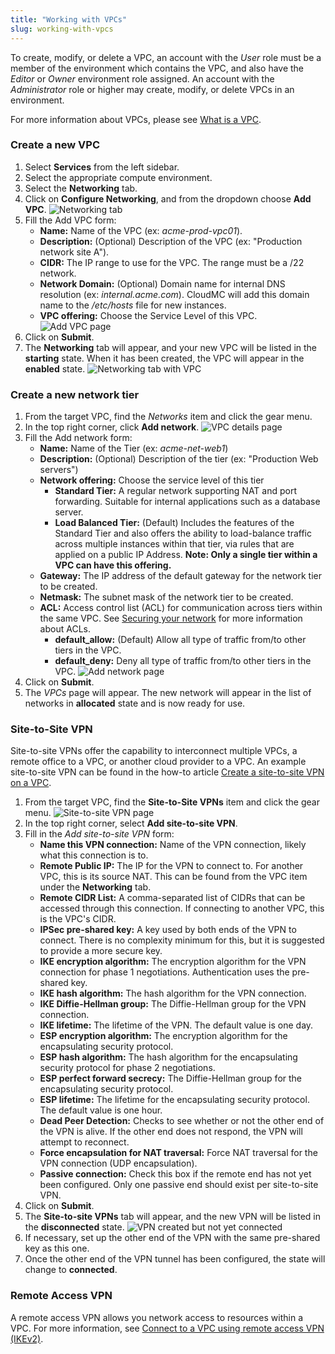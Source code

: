 ```yaml
---
title: "Working with VPCs"
slug: working-with-vpcs
---
```



<!-- - [Create a new VPC](#create-a-new-vpc)
- [Create a new network tier](#create-a-new-network-tier)
- [Site-to-Site VPN](#site-to-site-vpn)
    + [Considerations:](#considerations-) -->

To create, modify, or delete a VPC, an account with the *User* role must be a member of the environment which contains the VPC, and also have the *Editor* or *Owner* environment role assigned.  An account with the *Administrator* role or higher may create, modify, or delete VPCs in an environment.

For more information about VPCs, please see [What is a VPC](../cloudstack-compute-service/what-is-a-vpc.md).

### Create a new VPC

1. Select **Services** from the left sidebar.
1. Select the appropriate compute environment.
1. Select the **Networking** tab.
1. Click on **Configure Networking**, and from the dropdown choose **Add VPC**.
![Networking tab](/assets/working-with-vpcs-1-en.png)
1. Fill the Add VPC form:
   - **Name:** Name of the VPC (ex: *acme-prod-vpc01*).
   - **Description:** (Optional) Description of the VPC (ex: "Production network site A").
   - **CIDR:** The IP range to use for the VPC.  The range must be a /22 network.
   - **Network Domain:** (Optional) Domain name for internal DNS resolution (ex: *internal.acme.com*).  CloudMC will add this domain name to the */etc/hosts* file for new instances.
   - **VPC offering:** Choose the Service Level of this VPC.
   ![Add VPC page](/assets/working-with-vpcs-2-en.png)
1. Click on **Submit**.
1. The **Networking** tab will appear, and your new VPC will be listed in the **starting** state.  When it has been created, the VPC will appear in the **enabled** state.
![Networking tab with VPC](/assets/working-with-vpcs-3-en.png)

### Create a new network tier

1. From the target VPC, find the *Networks* item and click the gear menu.
1. In the top right corner, click **Add network**.
![VPC details page](/assets/working-with-vpcs-4-en.png)
1. Fill the Add network form:
   - **Name:** Name of the Tier (ex: *acme-net-web1*)
   - **Description:** (Optional) Description of the tier (ex: "Production Web servers")
   - **Network offering:**  Choose the service level of this tier
      - **Standard Tier:**  A regular network supporting NAT and port forwarding. Suitable for internal applications such as a database server.
      - **Load Balanced Tier:**  (Default) Includes the features of the Standard Tier and also offers the ability to load-balance traffic across multiple instances within that tier, via rules that are applied on a public IP Address. **Note: Only a single tier within a VPC can have this offering.**
   - **Gateway:** The IP address of the default gateway for the network tier to be created.
   - **Netmask:**  The subnet mask of the network tier to be created.
   - **ACL:** Access control list (ACL) for communication across tiers within the same VPC.  See [Securing your network](securing-your-network.md) for more information about ACLs.
      - **default_allow:**  (Default) Allow all type of traffic from/to other tiers in the VPC.
      - **default_deny:**  Deny all type of traffic from/to other tiers in the VPC.
   ![Add network page](/assets/working-with-vpcs-5-en.png)
1. Click on **Submit**.
1. The *VPCs* page will appear.  The new network will appear in the list of networks in **allocated** state and is now ready for use.

### Site-to-Site VPN

Site-to-site VPNs offer the capability to interconnect multiple VPCs, a remote office to a VPC, or another cloud provider to a VPC.  An example site-to-site VPN can be found in the how-to article [Create a site-to-site VPN on a VPC](../cloudstack-compute-service/create-site-to-site-vpn-on-vpc.md).

1. From the target VPC, find the **Site-to-Site VPNs** item and click the gear menu.
   ![Site-to-site VPN page](/assets/working-with-vpcs-6-en.png)
1. In the top right corner, select **Add site-to-site VPN**.
1. Fill in the *Add site-to-site VPN* form:
   - **Name this VPN connection:** Name of the VPN connection, likely what this connection is to.
   - **Remote Public IP:** The IP for the VPN to connect to. For another VPC, this is its source NAT. This can be found from the VPC item under the **Networking** tab.
   - **Remote CIDR List:** A comma-separated list of CIDRs that can be accessed through this connection. If connecting to another VPC, this is the VPC's CIDR.
   - **IPSec pre-shared key:** A key used by both ends of the VPN to connect. There is no complexity minimum for this, but it is suggested to provide a more secure key.
   - **IKE encryption algorithm:** The encryption algorithm for the VPN connection for phase 1 negotiations. Authentication uses the pre-shared key.
   - **IKE hash algorithm:**  The hash algorithm for the VPN connection.
   - **IKE Diffie-Hellman group:** The Diffie-Hellman group for the VPN connection.
   - **IKE lifetime:** The lifetime of the VPN. The default value is one day.
   - **ESP encryption algorithm:** The encryption algorithm for the encapsulating security protocol.
   - **ESP hash algorithm:** The hash algorithm for the encapsulating security protocol for phase 2 negotiations.
   - **ESP perfect forward secrecy:** The Diffie-Hellman group for the encapsulating security protocol.
   - **ESP lifetime:** The lifetime for the encapsulating security protocol. The default value is one hour.
   - **Dead Peer Detection:**  Checks to see whether or not the other end of the VPN is alive.  If the other end does not respond, the VPN will attempt to reconnect.
   - **Force encapsulation for NAT traversal:** Force NAT traversal for the VPN connection (UDP encapsulation).
   - **Passive connection:** Check this box if the remote end has not yet been configured. Only one passive end should exist per site-to-site VPN.
1. Click on **Submit**.
1. The **Site-to-site VPNs** tab will appear, and the new VPN will be listed in the **disconnected** state.
   ![VPN created but not yet connected](/assets/working-with-vpcs-7-en.png)
1. If necessary, set up the other end of the VPN with the same pre-shared key as this one.
1. Once the other end of the VPN tunnel has been configured, the state will change to **connected**.

### Remote Access VPN

A remote access VPN allows you network access to resources within a VPC. For more information, see [Connect to a VPC using remote access VPN (IKEv2)](../vpn/cca-using-remote-access.md).
